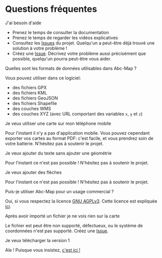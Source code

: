<a name="faq"></a>

# Questions fréquentes

<div class="frequent-question">J'ai besoin d'aide</div>

- Prenez le temps de consulter la documentation
- Prenez le temps de regarder les vidéos explicatives
- Consultez les <a href="https://gitlab.com/abc-map/abc-map/-/issues" target="_blank">Issues</a> du projet. Quelqu'un a peut-être déjà trouvé une solution à votre problème !
- Créez une <a href="https://gitlab.com/abc-map/abc-map/-/issues" target="_blank">Issue</a>. Décrivez votre problème aussi précisément que possible, quelqu'un pourra peut-être vous aider.

<div class="frequent-question">Quelles sont les formats de données utilisables dans Abc-Map ?</div>

Vous pouvez utiliser dans ce logiciel:

- des fichiers GPX
- des fichiers KML
- des fichiers GeoJSON
- des fichiers Shapefile
- des couches WMS
- des couches XYZ (avec URL comportant des variables `x`, `y` et `z`)

<div class="frequent-question">Je veux utiliser une carte sur mon téléphone mobile</div>

Pour l'instant il n'y a pas d'application mobile. Vous pouvez cependant exporter vos cartes au format PDF: c'est facile, et vous prendrez soin de votre batterie. N'hésitez pas à soutenir le projet.

<div class="frequent-question">Je veux ajouter du texte sans ajouter une géométrie</div>

Pour l'instant ce n'est pas possible ! N'hésitez pas à soutenir le projet.

<div class="frequent-question">Je veux ajouter des flèches</div>

Pour l'instant ce n'est pas possible ! N'hésitez pas à soutenir le projet.

<div class="frequent-question">Puis-je utiliser Abc-Map pour un usage commercial ?</div>

Oui, si vous respectez la licence <a target='_blank' href='https://www.gnu.org/licenses/agpl-3.0.html'>GNU AGPLv3</a>.
Cette licence est expliquée <a target='_blank' href='https://www.gnu.org/licenses/quick-guide-gplv3.fr.html'>ici</a>.

<div class="frequent-question">Après avoir importé un fichier je ne vois rien sur la carte</div>

Le fichier est peut être non supporté, défectueux, ou le système de coordonnées n'est pas supporté. Créez une <a href="https://gitlab.com/abc-map/abc-map/-/issues" target="_blank">Issue</a>.

<div class="frequent-question">Je veux télécharger la version 1</div>

Aïe ! Puisque vous insistez, <a href="https://sourceforge.net/projects/abc-map/" target="_blank">c'est ici !</a>
